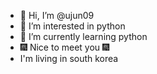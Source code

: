 - 👋 Hi, I’m @ujun09
- 👀 I’m interested in python
- 🌱 I’m currently learning python
- 🎆 Nice to meet you 🎆
-  I'm living in south korea
